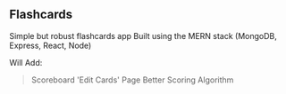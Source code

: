 ## Flashcards
Simple but robust flashcards app
Built using the MERN stack (MongoDB, Express, React, Node)

Will Add:
> Scoreboard
> 'Edit Cards' Page
> Better Scoring Algorithm